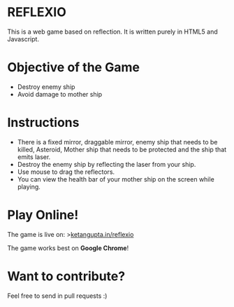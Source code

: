 # REFLEXIO
This is a web game based on reflection.
It is written purely in HTML5 and Javascript.

# Objective of the Game
<ul>
  <li>Destroy enemy ship</li>
  <li>Avoid damage to mother ship</li>
</ul>

# Instructions
<ul>
  <li>There is a fixed mirror, draggable mirror, enemy ship that needs to be killed, Asteroid, Mother ship that needs to be protected and the ship that emits laser.</li>
  <li>Destroy the enemy ship by reflecting the laser from your ship.</li>
  <li>Use mouse to drag the reflectors.</li>
  <li>You can view the health bar of your mother ship on the screen while playing.</li>
</ul>

# Play Online!
The game is live on: >[ketangupta.in/reflexio]


The game works best on <b>Google Chrome</b>!

[ketangupta.in/reflexio]: <http://ketangupta.in/reflexio>

# Want to contribute?

Feel free to send in pull requests :)
